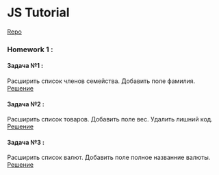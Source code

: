 # JS Tutorial

[Repo](https://github.com/volodymyrkr/js)
### Homework 1 : 
#### Задача №1 :
Расширить список членов семейства.
Добавить поле фамилия.
[Решение](https://github.com/volodymyrkr/js/commit/26623618ddd796b9c6b68129ef6cb616591d34ff)
#### Задача №2 :
Расширить список товаров.
Добавить поле вес.
Удалить лишний код.
[Решение](https://github.com/volodymyrkr/js/commit/5a5c6a5804dbbaa5305fc6b7c2e019d2d11901a9)
#### Задача №3 :
Расширить список валют.
Добавить поле полное названние валюты.
[Решение](https://github.com/volodymyrkr/js/commit/46d36094fc19b103a2da3e00b3e5b0a2f9a7510d)